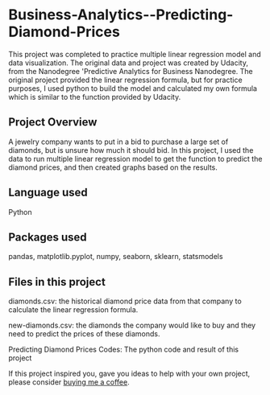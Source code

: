 # Business-Analytics--Predicting-Diamond-Prices
This project was completed to practice multiple linear regression model and data visualization. The original data and project was created by Udacity, from the Nanodegree 'Predictive Analytics for Business Nanodegree. The original project provided the linear regression formula, but for practice purposes, I used python to build the model and calculated my own formula which is similar to the function provided by Udacity.

## Project Overview

A jewelry company wants to put in a bid to purchase a large set of diamonds, but is unsure how much it should bid. In this project, I used the data to run multiple linear regression model to get the function to predict the diamond prices, and then created graphs based on the results.

## Language used
Python

## Packages used
pandas, matplotlib.pyplot, numpy, seaborn, sklearn, statsmodels

## Files in this project
diamonds.csv: the historical diamond price data from that company to calculate the linear regression formula.

new-diamonds.csv: the diamonds the company would like to buy and they need to predict the prices of these diamonds.

Predicting Diamond Prices Codes: The python code and result of this project



If this project inspired you, gave you ideas to help with your own project, please consider [buying me a coffee](https://www.buymeacoffee.com/emmaxsui8).
